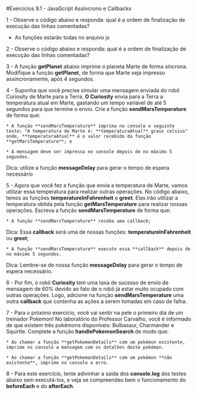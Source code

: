 #Exercícios 9.1 - JavaScript Assíncrono e Callbacks

1 - Observe o código abaixo e responda: qual é a ordem de finalização de execução das linhas comentadas?
 * As funções estarão todas no arquivo js

2 - Observe o código abaixo e responda: qual é a ordem de finalização de execução das linhas comentadas?

3 - A função **getPlanet** abaixo imprime o planeta Marte de forma síncrona. Modifique a função **getPlanet**, de forma que Marte seja impresso assincronamente, após 4 segundos.

4 - Suponha que você precise simular uma mensagem enviada do robô Curiosity de Marte para a Terra. **O Curiosity** envia para a Terra a temperatura atual em Marte, gastando um tempo variável de até 5 segundos para que termine o envio. Crie a função **sendMarsTemperature** de forma que:

    * A função **sendMarsTemperature** imprima no console o seguinte texto: "A temperatura de Marte é: **temperaturaAtual** graus celsius" onde, **temperaturaAtual** é o valor recebido da função **getMarsTemperature**; e

    * A mensagem deve ser impressa no console depois de no máximo 5 segundos.

Dica: utilize a função **messageDelay** para gerar o tempo de espera necessário

5 - Agora que você fez a função que envia a temperatura de Marte, vamos utilizar essa temperatura para realizar outras operações. No código abaixo, temos as funções **temperatureInFahrenheit** e **greet**. Elas irão utilizar a temperatura obtida pela função **getMarsTemperature** para realizar nossas operações. Escreva a função **sendMarsTemperature** de forma que:

    * A função **sendMarsTemperature** receba uma callback;

Dica: Essa **callback** será uma de nossas funções: **temperatureInFahrenheit** ou **greet**;

    * A função **sendMarsTemperature** execute essa **callback** depois de no máximo 5 segundos.

Dica: Lembre-se de nossa função **messageDelay** para gerar o tempo de espera necessário.

6 - Por fim, o robô **Curiosity** tem uma taxa de sucesso de envio de mensagem de 60% devido ao fato de o robô já estar muito ocupado com outras operações. Logo, adicione na função **sendMarsTemperature** uma outra **callback** que contenha as ações a serem tomadas em caso de falha.

7 - Para o próximo exercício, você vai sentir na pele o primeiro dia de um treinador Pokemon!
No laboratório do Professor Carvalho, você é informado de que existem três pokémons disponíveis: Bulbasaur, Charmander e Squirtle.
Complete a função **handlePokemonSearch** de modo que:

    * Ao chamar a função **getPokemonDetails** com um pokémon existente, imprime no console a mensagem com os detalhes deste pokémon.

    * Ao chamar a função **getPokemonDetails** com um pokémon **não existente**, imprime no console o erro.

8 - Para este exercício, tente adivinhar a saída dos **console.log** dos testes abaixo sem executá-los, e veja se compreendeu bem o funcionamento do **beforeEach** e do **afterEach**.